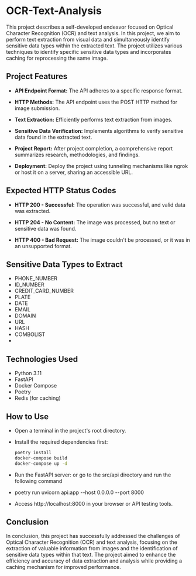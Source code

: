 
# OCR-Text-Analysis

This project describes a self-developed endeavor focused on Optical Character Recognition (OCR) and text analysis. In this project, we aim to perform text extraction from visual data and simultaneously identify sensitive data types within the extracted text. The project utilizes various techniques to identify specific sensitive data types and incorporates caching for reprocessing the same image.

## Project Features

- **API Endpoint Format:** The API adheres to a specific response format.

- **HTTP Methods:** The API endpoint uses the POST HTTP method for image submission.

- **Text Extraction:** Efficiently performs text extraction from images.

- **Sensitive Data Verification:** Implements algorithms to verify sensitive data found in the extracted text.

- **Project Report:** After project completion, a comprehensive report summarizes research, methodologies, and findings.

- **Deployment:** Deploy the project using tunneling mechanisms like ngrok or host it on a server, sharing an accessible URL.

## Expected HTTP Status Codes

- **HTTP 200 - Successful:** The operation was successful, and valid data was extracted.

- **HTTP 204 - No Content:** The image was processed, but no text or sensitive data was found.

- **HTTP 400 - Bad Request:** The image couldn't be processed, or it was in an unsupported format.

  
## Sensitive Data Types to Extract

- PHONE_NUMBER
- ID_NUMBER
- CREDIT_CARD_NUMBER
- PLATE
- DATE
- EMAIL
- DOMAIN
- URL
- HASH
- COMBOLIST
- 
## Technologies Used

- Python 3.11
- FastAPI
- Docker Compose
- Poetry
- Redis (for caching)

## How to Use

- Open a terminal in the project's root directory.
- Install the required dependencies first:

   ```bash
   poetry install
   docker-compose build
   docker-compose up -d
- Run the FastAPI server:
  or go to the src/api directory and run the following command
-  poetry run uvicorn api:app --host 0.0.0.0 --port 8000
- Access http://localhost:8000 in your browser or API testing tools.

## Conclusion

In conclusion, this project has successfully addressed the challenges of Optical Character Recognition (OCR) and text analysis, focusing on the extraction of valuable information from images and the identification of sensitive data types within that text. The project aimed to enhance the efficiency and accuracy of data extraction and analysis while providing a caching mechanism for improved performance.

